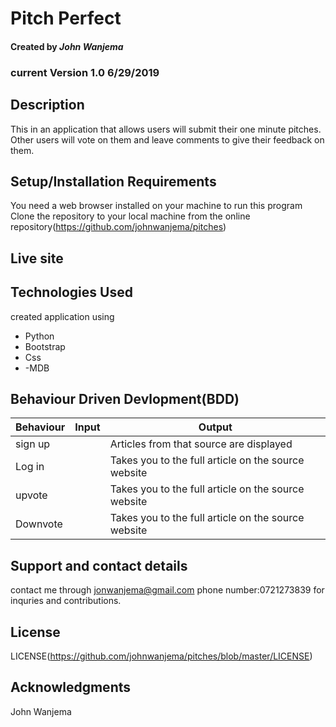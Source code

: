 # Pitch Perfect

#### Created by _John Wanjema_

### current Version 1.0 6/29/2019

## Description

This in an application that allows users will submit their one minute pitches. Other users will vote on them and leave comments to give their feedback on them.

## Setup/Installation Requirements

You need a web browser installed on your machine to run this program
Clone the repository to your local machine from the online repository(https://github.com/johnwanjema/pitches)

## Live site

## Technologies Used

created application using

- Python
- Bootstrap
- Css
- -MDB

## Behaviour Driven Devlopment(BDD)

| Behaviour | Input | Output                                              |
| --------- | ----- | --------------------------------------------------- |
| sign up   |       | Articles from that source are displayed             |
| Log in    |       | Takes you to the full article on the source website |
| upvote    |       | Takes you to the full article on the source website |
| Downvote  |       | Takes you to the full article on the source website |


## Support and contact details

contact me through jonwanjema@gmail.com
phone number:0721273839 for inquries and contributions.

## License

LICENSE(https://github.com/johnwanjema/pitches/blob/master/LICENSE)

## Acknowledgments

John Wanjema
